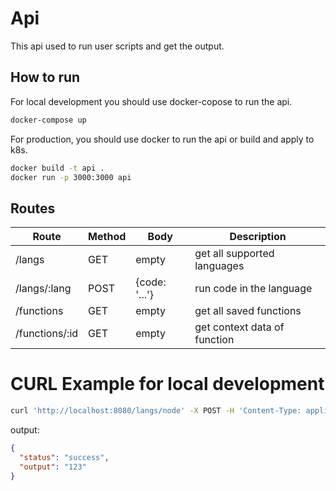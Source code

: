 # Api

This api used to run user scripts and get the output.

## How to run

For local development you should use docker-copose to run the api.

```bash
docker-compose up
```

For production, you should use docker to run the api or build and apply to k8s.

```bash
docker build -t api .
docker run -p 3000:3000 api
```

## Routes

| Route          | Method | Body          | Description                  |
| -------------- | ------ | ------------- | ---------------------------- |
| /langs         | GET    | empty         | get all supported languages  |
| /langs/:lang   | POST   | {code: '...'} | run code in the language     |
| /functions     | GET    | empty         | get all saved functions      |
| /functions/:id | GET    | empty         | get context data of function |

# CURL Example for local development

```bash
curl 'http://localhost:8080/langs/node' -X POST -H 'Content-Type: application/json' --data-raw '{"code":"console.log(123);"}'
```

output:

```json
{
  "status": "success",
  "output": "123"
}
```
